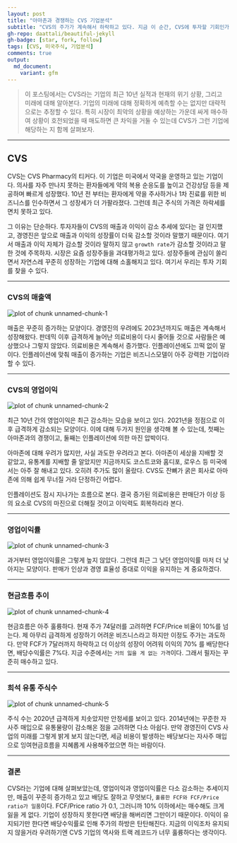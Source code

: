 ```yaml
---
layout: post
title: "아마존과 경쟁하는 CVS 기업분석"
subtitle: "CVS의 주가가 계속해서 하락하고 있다. 지금 이 순간, CVS에 투자할 기회인가?"
gh-repo: daattali/beautiful-jekyll
gh-badge: [star, fork, follow]
tags: [CVS, 미국주식, 기업분석]
comments: true
output:
  md_document:
    variant: gfm
---
```


>이 포스팅에서는 CVS라는 기업의 최근 10년 실적과 현재의 위기 상황, 그리고 미래에 대해 알아본다. 기업의 미래에 대해 정확하게 예측할 수는 없지만 대략적으로는 추정할 수 있다. 특히 시장이 최악의 상황을 예상하는 가운데 싸게 매수하여 상황이 호전되었을 때 매도하면 큰 차익을 거둘 수 있는데 CVS가 그런 기업에 해당하는 지 함께 살펴보자.


* * *

## CVS

CVS는 CVS Pharmacy의 티커다. 이 기업은 미국에서 약국을 운영하고 있는 기업이다. 의사를 자주 만나지 못하는 환자들에게 약의 복용 순응도를 높이고 건강상담 등을 제공하며 빠르게 성장했다. 10년 전 부터는 환자에게 약을 주사하거나 1차 진료를 위한 비즈니스를 인수하면서 그 성장세가 더 가팔라졌다. 그런데 최근 주식의 가격은 하락세를 면치 못하고 있다.

그 이유는 단순하다. 투자자들이 CVS의 매출과 이익이 감소 추세에 있다는 걸 인지했고, 경영진은 앞으로 매출과 이익의 성장률이 더욱 감소할 것이라 말했기 때문이다. 여기서 매출과 이익 자체가 감소할 것이라 말하지 않고 ``growth rate``가 감소할 것이라고 말한 것에 주목하자. 시장은 요즘 성장주들을 과대평가하고 있다. 성장주들에 관심이 쏠리면서 자연스레 꾸준히 성장하는 기업에 대해 소홀해지고 있다. 여기서 우리는 투자 기회를 찾을 수 있다.

* * *

### CVS의 매출액

![plot of chunk unnamed-chunk-1](_posts/figure/2023-08-12-아마존과-경쟁하는-CVS-기업분석unnamed-chunk-1-1.png)

매출은 꾸준히 증가하는 모양이다. 경영진의 우려에도 2023년까지도 매출은 계속해서 성장해왔다. 판데믹 이후 급격하게 늘어난 의료비용이 다시 줄어들 것으로 사람들은 예상했으나 그렇지 않았다. 의료비용은 계속해서 증가했다. 인플레이션에도 끄떡 없이 말이다. 인플레이션에 맞춰 매출이 증가하는 기업은 비즈니스모델이 아주 강력한 기업이라 할 수 있다.


* * *


### CVS의 영업이익
![plot of chunk unnamed-chunk-2](_posts/figure/2023-08-12-아마존과-경쟁하는-CVS-기업분석unnamed-chunk-2-1.png)

최근 10년 간의 영업이익은 최근 감소하는 모습을 보이고 있다. 2021년을 정점으로 이후 급격하게 감소되는 모양이다. 이에 대해 두가지 원인을 생각해 볼 수 있는데, 첫째는 아마존과의 경쟁이고, 둘째는 인플레이션에 의한 마진 압박이다.

아마존에 대해 우려가 많지만, 사실 과도한 우려라고 본다. 아마존이 세상을 지배할 것 같았고, 유통계를 지배할 줄 알았지만 지금까지도 코스트코와 홈디포, 로우스 등 미국에서는 아주 잘 해내고 있다. 오히려 주가도 많이 올랐다. CVS도 잔뼈가 굵은 회사로 아마존에 의해 쉽게 무너질 거라 단정하긴 어렵다.

인플레이션도 잠시 지나가는 흐름으로 본다. 결국 증가된 의료비용은 판매단가 이상 등의 요소로 CVS의 마진으로 더해질 것이고 이익력도 회복하리라 본다.


* * *

### 영업이익률
![plot of chunk unnamed-chunk-3](_posts/figure/2023-08-12-아마존과-경쟁하는-CVS-기업분석unnamed-chunk-3-1.png)

과거부터 영업이익률은 그렇게 높지 않았다. 그런데 최근 그 낮던 영업이익률 마저 더 낮아지는 모양이다. 판매가 인상과 경영 효율성 증대로 이익을 유지하는 게 중요하겠다.


* * *

### 현금흐름 추이
![plot of chunk unnamed-chunk-4](_posts/figure/2023-08-12-아마존과-경쟁하는-CVS-기업분석unnamed-chunk-4-1.png)

현금흐름은 아주 훌륭하다. 현재 주가 74달러를 고려하면 FCF/Price 비율이 10%를 넘는다. 제 아무리 급격하게 성장하기 어려운 비즈니스라고 하지만 이정도 주가는 과도하다. 만약 FCF가 7달러까지 하락하고 더 이상의 성장이 어려워 이익의 70% 를 배당한다면, 배당수익률은 7%다. 지금 수준에서는 ``거의 잃을 게 없는 가격``이다. 그래서 필자는 꾸준히 매수하고 있다.

* * *

### 희석 유통 주식수
![plot of chunk unnamed-chunk-5](_posts/figure/2023-08-12-아마존과-경쟁하는-CVS-기업분석unnamed-chunk-5-1.png)

주식 수는 2020년 급격하게 치솟았지만 안정세를 보이고 있다. 2014년에는 꾸준한 자사주 매입으로 유통물량이 감소해온 점을 고려하면 다소 아쉽다. 만약 경영진이 CVS 사업의 미래를 그렇게 밝게 보지 않는다면, 세금 비용이 발생하는 배당보다는 자사주 매입으로 잉여현금흐름을 지혜롭게 사용해주었으면 하는 바람이다.

* * *

### 결론

CVS라는 기업에 대해 살펴보았는데, 영업이익과 영업이익률은 다소 감소하는 추세이지만, 매출이 꾸준히 증가하고 있고 배당도 잘하고 무엇보다, ``훌륭한 FCF와 FCF/Price ratio가 일품``이다. FCF/Price ratio 가 0.1, 그러니까 10% 이하에서는 매수해도 크게 잃을 게 없다. 기업이 성장하지 못한다면 배당을 해버리면 그만이기 때문이다. 이익이 유지되기만 한다면 배당수익률로 인해 주가의 하방은 탄탄해진다. 지금의 이익조차 유지되지 않을거라 우려하기엔 CVS 기업의 역사와 트랙 레코드가 너무 훌륭하다는 생각이다.

